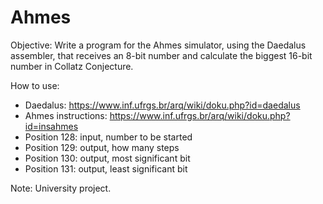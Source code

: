 # Ahmes

Objective: Write a program for the Ahmes simulator, using the Daedalus assembler, that receives an 8-bit number and calculate the biggest 16-bit number in Collatz Conjecture.

How to use:
- Daedalus: https://www.inf.ufrgs.br/arq/wiki/doku.php?id=daedalus
- Ahmes instructions: https://www.inf.ufrgs.br/arq/wiki/doku.php?id=insahmes
- Position 128: input, number to be started
- Position 129: output, how many steps
- Position 130: output, most significant bit
- Position 131: output, least significant bit

Note: University project.
